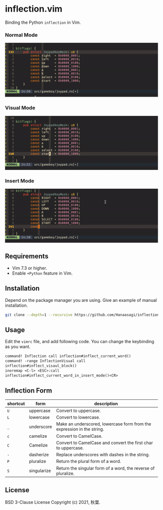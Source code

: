# inflection.vim

Binding the Python `inflection` in Vim.

### Normal Mode

![normal-mode](https://github.com/Hanaasagi/inflection.vim/blob/master/screenshot/normal-mode.gif)


### Visual Mode

![visaul-mode](https://github.com/Hanaasagi/inflection.vim/blob/master/screenshot/visual-mode.gif)


### Insert Mode

![insert-mode](https://github.com/Hanaasagi/inflection.vim/blob/master/screenshot/insert-mode.gif)


## Requirements

- Vim 7.3 or higher.
- Enable `+Python` feature in Vim.

## Installation

Depend on the package manager you are using. Give an example of manual installation.

```sh
git clone --depth=1 --recursive https://github.com/Hanaasagi/inflection.vim ~/.vim/bundle/inflection.vim
```

## Usage

Edit the `vimrc` file, and add following code. You can change the keybinding as you want.

```vim
command! Inflection call inflection#inflect_current_word()
command! -range InflectionVisual call inflection#inflect_visaul_block()
inoremap <C-l> <ESC>:call inflection#inflect_current_word_in_insert_mode()<CR>
```

## Inflection Form

| shortcut  | form        | description  |
|-----------|-------------|--------------|
| `U`       | uppercase   | Convert to uppercase.  |
| `L`       | lowercase   | Convert to lowercase.|
| `_`       | underscore  | Make an underscored, lowercase form from the expression in the string. |
| `c`       | camelize    | Convert to CamelCase. |
| `C`       | Camelize    | Convert to CamelCase and convert the first char to uppercase. |
| `-`       | dasherize   | Replace underscores with dashes in the string.  |
| `P`       | pluralize   | Return the plural form of a word.  |
| `S`       | singularize | Return the singular form of a word, the reverse of pluralize.  |


## License 

BSD 3-Clause License Copyright (c) 2021, 秋葉.
